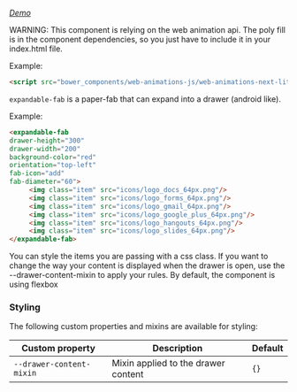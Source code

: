 _[Demo](https://willydouhard.github.io/expandable-fab/components/expandable-fab/demo/)_

WARNING: This component is relying on the web animation api. The poly fill is in the component dependencies, so you just have to include it in your index.html file.

Example:

```html
<script src="bower_components/web-animations-js/web-animations-next-lite.min.js"></script>
```

`expandable-fab` is a paper-fab that can expand into a drawer (android like).

Example:

```html
<expandable-fab
drawer-height="300"
drawer-width="200"
background-color="red"
orientation="top-left"
fab-icon="add"
fab-diameter="60">
     <img class="item" src="icons/logo_docs_64px.png"/>
     <img class="item" src="icons/logo_forms_64px.png"/>
     <img class="item" src="icons/logo_gmail_64px.png"/>
     <img class="item" src="icons/logo_google_plus_64px.png"/>
     <img class="item" src="icons/logo_hangouts_64px.png"/>
     <img class="item" src="icons/logo_slides_64px.png"/>
</expandable-fab>
```

You can style the items you are passing with a css class. If you want to change the way your content is displayed when the drawer is open,
use the --drawer-content-mixin to apply your rules. By default, the component is using flexbox

### Styling
The following custom properties and mixins are available for styling:

| Custom property | Description | Default |
| ----------------|-------------|---------- |
| `--drawer-content-mixin` | Mixin applied to the drawer content | `{}` |
